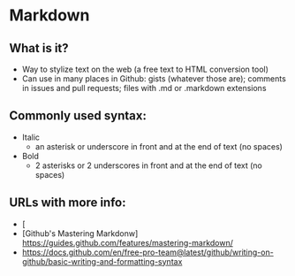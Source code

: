 # Markdown

## What is it?
* Way to stylize text on the web (a free text to HTML conversion tool)
* Can use in many places in Github: gists (whatever those are); comments in issues and pull requests; files with .md or .markdown extensions

## Commonly used syntax:
* Italic
  * an asterisk or underscore in front and at the end of text (no spaces)
* Bold
  * 2 asterisks or 2 underscores in front and at the end of text (no spaces)



## URLs with more info:
* [
* [Github's Mastering Markdonw] https://guides.github.com/features/mastering-markdown/
* https://docs.github.com/en/free-pro-team@latest/github/writing-on-github/basic-writing-and-formatting-syntax
